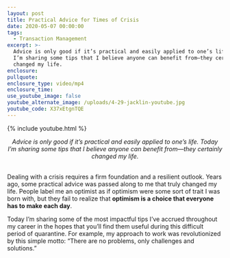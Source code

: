 ```yaml
---
layout: post
title: Practical Advice for Times of Crisis
date: 2020-05-07 00:00:00
tags:
  - Transaction Management
excerpt: >-
  Advice is only good if it’s practical and easily applied to one’s life. Today
  I’m sharing some tips that I believe anyone can benefit from—they certainly
  changed my life.
enclosure:
pullquote:
enclosure_type: video/mp4
enclosure_time:
use_youtube_image: false
youtube_alternate_image: /uploads/4-29-jacklin-youtube.jpg
youtube_code: X37xEtgnTQE
---
```


{% include youtube.html %}

<center><em>Advice is only good if it&rsquo;s practical and easily applied to one&rsquo;s life. Today I&rsquo;m sharing some tips that I believe anyone can benefit from&mdash;they certainly changed my life.</em></center>

<br>Dealing with a crisis requires a firm foundation and a resilient outlook. Years ago, some practical advice was passed along to me that truly changed my life. People label me an optimist as if optimism were some sort of trait I was born with, but they fail to realize that **optimism is a choice that everyone has to make each day**.

Today I’m sharing some of the most impactful tips I’ve accrued throughout my career in the hopes that you’ll find them useful during this difficult period of quarantine. For example, my approach to work was revolutionized by this simple motto: “There are no problems, only challenges and solutions.”